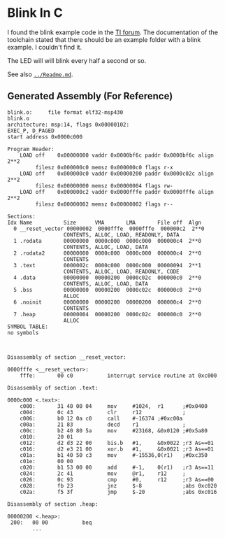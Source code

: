 # Blink In C

I found the blink example code in the [TI forum](https://e2e.ti.com/support/microcontrollers/msp-low-power-microcontrollers-group/msp430/f/msp-low-power-microcontroller-forum/521585/msp-430-code-for-blinking-led).
The documentation of the toolchain stated that there should be an example folder with a blink
example. I couldn't find it.

The LED will will blink every half a second or so.

See also [`../Readme.md`](../Readme.md).


## Generated Assembly (For Reference)

```
blink.o:     file format elf32-msp430
blink.o
architecture: msp:14, flags 0x00000102:
EXEC_P, D_PAGED
start address 0x0000c000

Program Header:
    LOAD off    0x00000000 vaddr 0x0000bf6c paddr 0x0000bf6c align 2**2
         filesz 0x000000c0 memsz 0x000000c0 flags r-x
    LOAD off    0x000000c0 vaddr 0x00000200 paddr 0x0000c02c align 2**2
         filesz 0x00000000 memsz 0x00000004 flags rw-
    LOAD off    0x000000c2 vaddr 0x0000fffe paddr 0x0000fffe align 2**2
         filesz 0x00000002 memsz 0x00000002 flags r--

Sections:
Idx Name          Size      VMA       LMA       File off  Algn
  0 __reset_vector 00000002  0000fffe  0000fffe  000000c2  2**0
                  CONTENTS, ALLOC, LOAD, READONLY, DATA
  1 .rodata       00000000  0000c000  0000c000  000000c4  2**0
                  CONTENTS, ALLOC, LOAD, DATA
  2 .rodata2      00000000  0000c000  0000c000  000000c4  2**0
                  CONTENTS
  3 .text         0000002c  0000c000  0000c000  00000094  2**1
                  CONTENTS, ALLOC, LOAD, READONLY, CODE
  4 .data         00000000  00000200  0000c02c  000000c0  2**0
                  CONTENTS, ALLOC, LOAD, DATA
  5 .bss          00000000  00000200  0000c02c  000000c0  2**0
                  ALLOC
  6 .noinit       00000000  00000200  00000200  000000c4  2**0
                  CONTENTS
  7 .heap         00000004  00000200  0000c02c  000000c0  2**0
                  ALLOC
SYMBOL TABLE:
no symbols



Disassembly of section __reset_vector:

0000fffe <__reset_vector>:
    fffe:       00 c0           interrupt service routine at 0xc000

Disassembly of section .text:

0000c000 <.text>:
    c000:       31 40 00 04     mov     #1024,  r1      ;#0x0400
    c004:       0c 43           clr     r12             ;
    c006:       b0 12 0a c0     call    #-16374 ;#0xc00a
    c00a:       21 83           decd    r1              ;
    c00c:       b2 40 80 5a     mov     #23168, &0x0120 ;#0x5a80
    c010:       20 01
    c012:       d2 d3 22 00     bis.b   #1,     &0x0022 ;r3 As==01
    c016:       d2 e3 21 00     xor.b   #1,     &0x0021 ;r3 As==01
    c01a:       b1 40 50 c3     mov     #-15536,0(r1)   ;#0xc350
    c01e:       00 00
    c020:       b1 53 00 00     add     #-1,    0(r1)   ;r3 As==11
    c024:       2c 41           mov     @r1,    r12     ;
    c026:       0c 93           cmp     #0,     r12     ;r3 As==00
    c028:       fb 23           jnz     $-8             ;abs 0xc020
    c02a:       f5 3f           jmp     $-20            ;abs 0xc016

Disassembly of section .heap:

00000200 <.heap>:
 200:   00 00           beq
        ...
```
